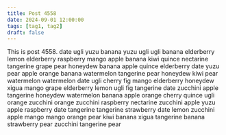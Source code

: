 ```yaml
---
title: Post 4558
date: 2024-09-01 12:00:00
tags: [tag1, tag2]
draft: false
---
```

This is post 4558.
date
ugli
yuzu
banana
yuzu
ugli
ugli
banana
elderberry
lemon
elderberry
raspberry
mango
apple
banana
kiwi
quince
nectarine
tangerine
grape
pear
honeydew
banana
apple
quince
elderberry
date
yuzu
pear
apple
orange
banana
watermelon
tangerine
pear
honeydew
kiwi
pear
watermelon
watermelon
date
ugli
cherry
fig
mango
elderberry
honeydew
xigua
mango
grape
elderberry
lemon
ugli
fig
tangerine
date
zucchini
apple
tangerine
honeydew
watermelon
banana
apple
orange
cherry
quince
ugli
orange
zucchini
orange
zucchini
raspberry
nectarine
zucchini
apple
yuzu
apple
raspberry
date
tangerine
tangerine
strawberry
date
lemon
zucchini
apple
mango
mango
orange
pear
kiwi
banana
xigua
tangerine
banana
strawberry
pear
zucchini
tangerine
pear
